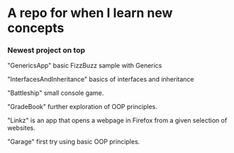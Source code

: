 # A repo for when I learn new concepts

### Newest project on top

"GenericsApp" basic FizzBuzz sample with Generics

"InterfacesAndInheritance" basics of interfaces and inheritance

"Battleship" small console game.

"GradeBook" further exploration of OOP principles.

"Linkz" is an app that opens a webpage in Firefox from a given selection of websites.

"Garage" first try using basic OOP principles.
